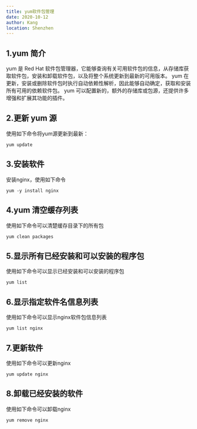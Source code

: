```yaml
---
title: yum软件包管理
date: 2020-10-12
author: Kang
location: Shenzhen
---
```


## 1.yum 简介

yum 是 Red Hat 软件包管理器，它能够查询有关可用软件包的信息，从存储库获取软件包，安装和卸载软件包，以及将整个系统更新到最新的可用版本。 yum
在更新，安装或删除软件包时执行自动依赖性解析，因此能够自动确定，获取和安装所有可用的依赖软件包。 yum 可以配置新的，额外的存储库或包源，还提供许多增强和扩展其功能的插件。

## 2.更新 yum 源

使用如下命令将yum源更新到最新：

```jade
yum update
```

## 3.安装软件

安装nginx，使用如下命令

```jade
yum -y install nginx
```

## 4.yum 清空缓存列表

使用如下命令可以清楚缓存目录下的所有包

```jade
yum clean packages
```

## 5.显示所有已经安装和可以安装的程序包

使用如下命令可以显示已经安装和可以安装的程序包

```jade
yum list
```

## 6.显示指定软件名信息列表

使用如下命令可以显示nginx软件包信息列表

```jade
yum list nginx
```

## 7.更新软件

使用如下命令可以更新nginx

```jade
yum update nginx
```

## 8.卸载已经安装的软件

使用如下命令可以卸载nginx

```jade
yum remove nginx
```